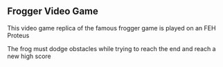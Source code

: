 <h2>Frogger Video Game</h2>
<p>This video game replica of the famous frogger game is played on an FEH Proteus</p>
<p>The frog must dodge obstacles while trying to reach the end and reach a new high score </p>
